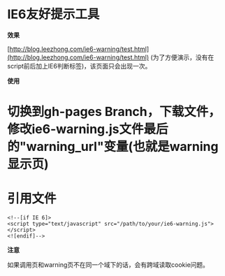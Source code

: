 IE6友好提示工具
======

**效果**

[http://blog.leezhong.com/ie6-warning/test.html](http://blog.leezhong.com/ie6-warning/test.html) (为了方便演示，没有在script前后加上IE6判断标签)，该页面只会出现一次。

**使用**

# 切换到gh-pages Branch，下载文件，修改ie6-warning.js文件最后的"warning_url"变量(也就是warning显示页)

# 引用文件

	<!--[if IE 6]>
	<script type="text/javascript" src="/path/to/your/ie6-warning.js"></script>
	<![endif]-->

**注意**

如果调用页和warning页不在同一个域下的话，会有跨域读取cookie问题。
